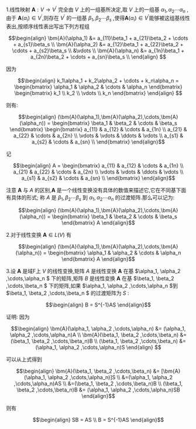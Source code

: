 1.线性映射 $\bm{A} :V \rightarrow V^{'}$ 完全由 $V$ 上的一组基所决定,取 $V$ 上的一组基 $\alpha_1,\alpha_2 \cdots \alpha_n$ , 由于 $\bm{A}(\alpha_i) \in V^{'}$,则存在 $V^{'}$ 的一组基 $\beta_1,\beta_2 \cdots \beta_s$ ,使得$\bm{A}(\alpha_i) \in V^{'}$能够被这组基线性表出,按顺序线性表出写出下列方程组

$$\begin{align}
    \bm{A}(\alpha_1) &= a_{11}\beta_1 + a_{21}\beta_2 + \cdots + a_{s1}\beta_s \\
    \bm{A}(\alpha_2) &= a_{12}\beta_1 + a_{22}\beta_2 + \cdots + a_{s2}\beta_s \\
    &\vdots \\
    \bm{A}(\alpha_n) &= a_{1n}\beta_1 + a_{2n}\beta_2 + \cdots + a_{sn}\beta_s \\
\end{align}
$$

因为

$$\begin{align}
    k_1\alpha_1 + k_2\alpha_2 + \cdots + k_n\alpha_n = \begin{bmatrix}
    \alpha_1 & \alpha_2 & \cdots & \alpha_n
    \end{bmatrix} \begin{bmatrix}
        k_1 \\ k_2 \\ \vdots \\ k_n
    \end{bmatrix}
\end{align}
$$

则有:

$$\begin{align}
    (\bm{A}(\alpha_1),\bm{A}(\alpha_2),\cdots,\bm{A}(\alpha_n)) = \begin{bmatrix}
        \beta_1 & \beta_2 & \cdots & \beta_s
    \end{bmatrix} \begin{bmatrix}
        a_{11} & a_{12} & \cdots & a_{1n} \\
        a_{21} & a_{22} & \cdots & a_{2n} \\
        \vdots & \vdots & \ddots & \vdots \\
        a_{s1} & a_{s2} & \cdots & a_{sn} \\
    \end{bmatrix}
\end{align}$$

记

$$\begin{align}
    A = \begin{bmatrix}
        a_{11} & a_{12} & \cdots & a_{1n} \\
        a_{21} & a_{22} & \cdots & a_{2n} \\
        \vdots & \vdots & \ddots & \vdots \\
        a_{s1} & a_{s2} & \cdots & a_{sn} \\
    \end{bmatrix}
\end{align}$$

注意 $\bm{A}$ 与 $A$ 的区别,$\bm{A}$ 是一个线性变换没有具体的数值来描述它,它在不同基下面有具体的形式; 称 $A$ 是 $\beta_1,\beta_2 \cdots \beta_s$ 到 $\alpha_1,\alpha_2 \cdots \alpha_n$ 的过渡矩阵.那么可以记为:

$$\begin{align}
    (\bm{A}(\alpha_1),\bm{A}(\alpha_2),\cdots,\bm{A}(\alpha_n)) = \begin{bmatrix}
        \beta_1 & \beta_2 & \cdots & \beta_s
    \end{bmatrix} A
\end{align}$$

2.对于线性变换 $\bm{A} \in L(V)$ 有

$$\begin{align}
    (\bm{A}(\alpha_1),\bm{A}(\alpha_2),\cdots,\bm{A}(\alpha_n)) = \begin{bmatrix}
        \alpha_1 & \alpha_2 & \cdots & \alpha_n
    \end{bmatrix} A
\end{align}$$

3.设 $\bm{A}$ 是域F上 $V$ 的线性变换,矩阵 $A$ 是线性变换 $\bm{A}$ 在基 $\alpha_1, \alpha_2 ,\cdots,\alpha_n $ 下的矩阵,矩阵 $B$ 是线性变换 $\bm{A}$ 在基 $\beta_1, \beta_2 ,\cdots,\beta_n $ 下的矩阵,如果 $\alpha_1, \alpha_2 ,\cdots,\alpha_n $到 $\beta_1, \beta_2 ,\cdots,\beta_n $ 的过渡矩阵为 $S$ :

$$\begin{align}
    B = S^{-1}AS
\end{align}$$

证明:
因为

$$\begin{align}
    \bm{A}(\alpha_1, \alpha_2 ,\cdots,\alpha_n) &= (\alpha_1, \alpha_2 ,\cdots,\alpha_n)A \\
    \bm{A}(\beta_1, \beta_2 ,\cdots,\beta_n) &= (\beta_1, \beta_2 ,\cdots,\beta_n)B \\
    (\beta_1, \beta_2 ,\cdots,\beta_n) &= (\alpha_1, \alpha_2 ,\cdots,\alpha_n)S
\end{align}
$$

可以从上式得到

$$\begin{align}
    \bm{A}(\beta_1, \beta_2 ,\cdots,\beta_n)  &= [\bm{A}(\alpha_1, \alpha_2 ,\cdots,\alpha_n)]S \\
    &=(\alpha_1, \alpha_2 ,\cdots,\alpha_n)AS \\
    &=(\beta_1, \beta_2 ,\cdots,\beta_n)B \\
    (\beta_1, \beta_2 ,\cdots,\beta_n)B &= (\alpha_1, \alpha_2 ,\cdots,\alpha_n)SB 
\end{align}$$

则有

$$\begin{align}
    SB = AS \\
    B = S^{-1}AS
\end{align}$$
